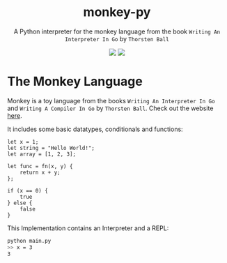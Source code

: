 <div align="center">

# monkey-py
A Python interpreter for the monkey language from the book `Writing An Interpreter In Go` by `Thorsten Ball`

![](https://img.shields.io/github/last-commit/loenard97/monkey-py?&style=for-the-badge&logo=github&color=3776AB)
![](https://img.shields.io/github/repo-size/loenard97/monkey-py?&style=for-the-badge&logo=github&color=3776AB)

</div>


# The Monkey Language
Monkey is a toy language from the books `Writing An Interpreter In Go` and `Writing A Compiler In Go` by `Thorsten Ball`.
Check out the website [here](https://monkeylang.org/).

It includes some basic datatypes, conditionals and functions:
```
let x = 1;
let string = "Hello World!";
let array = [1, 2, 3];

let func = fn(x, y) {
    return x + y;
};

if (x == 0) {
    true
} else {
    false
}
```

This Implementation contains an Interpreter and a REPL:
```sh
python main.py
>> x = 3
3
```
